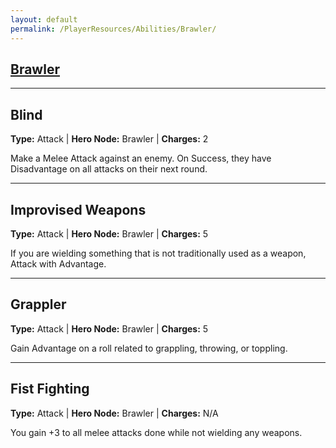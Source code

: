 ```yaml
---
layout: default
permalink: /PlayerResources/Abilities/Brawler/
---
```

## [Brawler](#Brawler)

------------------------------------------------

## Blind
**Type:** Attack
 | **Hero Node:** Brawler
 | **Charges:** 2

Make a Melee Attack against an enemy. On Success, they have Disadvantage on all attacks on their next round.

------------------------------------------------

## Improvised Weapons
**Type:** Attack
 | **Hero Node:** Brawler
 | **Charges:** 5

If you are wielding something that is not traditionally used as a weapon, Attack with Advantage.

------------------------------------------------

## Grappler
**Type:** Attack
 | **Hero Node:** Brawler
 | **Charges:** 5

Gain Advantage on a roll related to grappling, throwing, or toppling.

------------------------------------------------

## Fist Fighting
**Type:** Attack
 | **Hero Node:** Brawler
 | **Charges:** N/A

You gain +3 to all melee attacks done while not wielding any weapons.